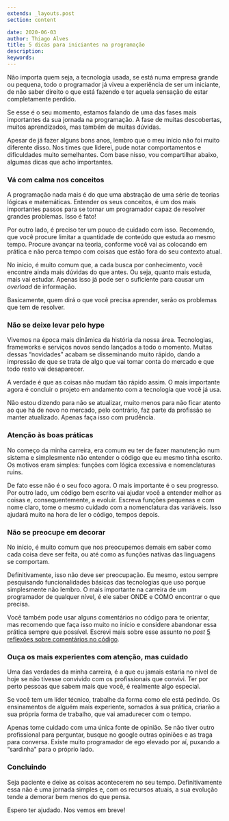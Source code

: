 ```yaml
---
extends: _layouts.post
section: content

date: 2020-06-03
author: Thiago Alves
title: 5 dicas para iniciantes na programação
description: 
keywords: 
---
```


Não importa quem seja, a tecnologia usada, se está numa empresa grande ou pequena, todo o programador já viveu a experiência de ser um iniciante, de não saber direito o que está fazendo e ter aquela sensação de estar completamente perdido. 

Se esse é o seu momento, estamos falando de uma das fases mais importantes da sua jornada na programação. A fase de muitas descobertas, muitos aprendizados, mas também de muitas dúvidas. 

Apesar de já fazer alguns bons anos, lembro que o meu início não foi muito diferente disso. Nos times que liderei, pude notar comportamentos e dificuldades muito semelhantes. Com base nisso, vou compartilhar abaixo, algumas dicas que acho importantes.

### Vá com calma nos conceitos

A programação nada mais é do que uma abstração de uma série de teorias lógicas e matemáticas. Entender os seus conceitos, é um dos mais importantes passos para se tornar um programador capaz de resolver grandes problemas. Isso é fato!

Por outro lado, é preciso ter um pouco de cuidado com isso. Recomendo, que você procure limitar a quantidade de conteúdo que estuda ao mesmo tempo. Procure avançar na teoria, conforme você vai as colocando em prática e não perca tempo com coisas que estão fora do seu contexto atual.

No início, é muito comum que, a cada busca por conhecimento, você encontre ainda mais dúvidas do que antes. Ou seja, quanto mais estuda, mais vai estudar. Apenas isso já pode ser o suficiente para causar um _overload_ de informação. 

Basicamente, quem dirá o que você precisa aprender, serão os problemas que tem de resolver.

### Não se deixe levar pelo hype

Vivemos na época mais dinâmica da história da nossa área. Tecnologias, frameworks e serviços novos sendo lançados a todo o momento. Muitas dessas “novidades” acabam se disseminando muito rápido, dando a impressão de que se trata de algo que vai tomar conta do mercado e que todo resto vai desaparecer.

A verdade é que as coisas não mudam tão rápido assim. O mais importante agora é concluir o projeto em andamento com a tecnologia que você já usa.

Não estou dizendo para não se atualizar, muito menos para não ficar atento ao que há de novo no mercado, pelo contrário, faz parte da profissão se manter atualizado. Apenas faça isso com prudência. 

### Atenção às boas práticas

No começo da minha carreira, era comum eu ter de fazer manutenção num sistema e simplesmente não entender o código que eu mesmo tinha escrito. Os motivos eram simples: funções com lógica excessiva e nomenclaturas ruins.

De fato esse não é o seu foco agora. O mais importante é o seu progresso. Por outro lado, um código bem escrito vai ajudar você a entender melhor as coisas e, consequentemente, a evoluir. Escreva funções pequenas e com nome claro, tome o mesmo cuidado com a nomenclatura das variáveis. Isso ajudará muito na hora de ler o código, tempos depois.

### Não se preocupe em decorar

No início, é muito comum que nos preocupemos demais em saber como cada coisa deve ser feita, ou até como as funções nativas das linguagens se comportam.

Definitivamente, isso não deve ser preocupação. Eu mesmo, estou sempre pesquisando funcionalidades básicas das tecnologias que uso porque simplesmente não lembro. O mais importante na carreira de um programador de qualquer nível, é ele saber ONDE e COMO encontrar o que precisa.

Você também pode usar alguns comentários no código para te orientar, mas recomendo que faça isso muito no início e considere abandonar essa prática sempre que possível. Escrevi mais sobre esse assunto no _post_ [5 reflexões sobre comentários no código](/blog/5-reflexoes-sobre-comentarios-no-codigo/).

### Ouça os mais experientes com atenção, mas cuidado

Uma das verdades da minha carreira, é a que eu jamais estaria no nível de hoje se não tivesse convivido com os profissionais que convivi. Ter por perto pessoas que sabem mais que você, é realmente algo especial.

Se você tem um líder técnico, trabalhe da forma como ele está pedindo. Os ensinamentos de alguém mais experiente, somados à sua prática, criarão a sua própria forma de trabalho, que vai amadurecer com o tempo.

Apenas tome cuidado com uma única fonte de opinião. Se não tiver outro profissional para perguntar, busque no google outras opiniões e as traga para conversa. Existe muito programador de ego elevado por aí, puxando a “sardinha" para o próprio lado.

### Concluindo

Seja paciente e deixe as coisas acontecerem no seu tempo. Definitivamente essa não é uma jornada simples e, com os recursos atuais, a sua evolução tende a demorar bem menos do que pensa.

Espero ter ajudado. Nos vemos em breve!
